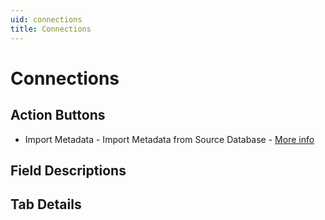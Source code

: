 ```yaml
---
uid: connections
title: Connections
---
```

# Connections

## Action Buttons

* Import Metadata - Import Metadata from Source Database - [More info](../concepts/importing-metadata.md)


## Field Descriptions

## Tab Details

